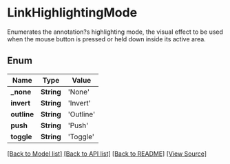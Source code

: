 # LinkHighlightingMode
Enumerates the annotation?s highlighting mode, the visual effect to be used when the mouse button is pressed or held down inside its active area.

## Enum
Name | Type | Value
------------ | ------------- | -------------
**_none** | **String** | 'None'
**invert** | **String** | 'Invert'
**outline** | **String** | 'Outline'
**push** | **String** | 'Push'
**toggle** | **String** | 'Toggle'

[[Back to Model list]](../README.md#documentation-for-models) [[Back to API list]](../README.md#documentation-for-api-endpoints) [[Back to README]](../README.md) [[View Source]](../AsposePdfCloud/Models/LinkHighlightingMode.swift)

